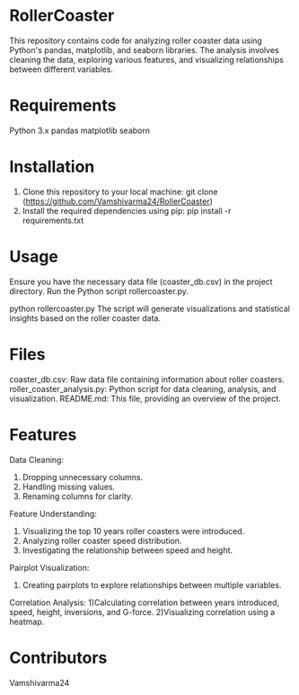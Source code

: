 # RollerCoaster
This repository contains code for analyzing roller coaster data using Python's pandas, matplotlib, and seaborn libraries. The analysis involves cleaning the data, exploring various features, and visualizing relationships between different variables.

# Requirements
Python 3.x
pandas
matplotlib
seaborn

# Installation
1) Clone this repository to your local machine:
  git clone (https://github.com/Vamshivarma24/RollerCoaster)
2) Install the required dependencies using pip:
  pip install -r requirements.txt

# Usage
Ensure you have the necessary data file (coaster_db.csv) in the project directory.
Run the Python script rollercoaster.py.

python rollercoaster.py
The script will generate visualizations and statistical insights based on the roller coaster data.

# Files
coaster_db.csv: Raw data file containing information about roller coasters.
roller_coaster_analysis.py: Python script for data cleaning, analysis, and visualization.
README.md: This file, providing an overview of the project.

# Features
Data Cleaning:
  1) Dropping unnecessary columns.
  2) Handling missing values.
  3) Renaming columns for clarity.

Feature Understanding:
  1) Visualizing the top 10 years roller coasters were introduced.
  2) Analyzing roller coaster speed distribution.
  3) Investigating the relationship between speed and height.

Pairplot Visualization:
  1) Creating pairplots to explore relationships between multiple variables.

Correlation Analysis:
  1)Calculating correlation between years introduced, speed, height, inversions, and G-force.
  2)Visualizing correlation using a heatmap.

# Contributors
Vamshivarma24
